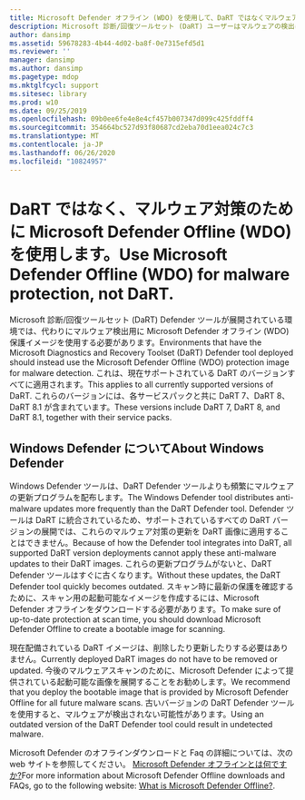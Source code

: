 ```yaml
---
title: Microsoft Defender オフライン (WDO) を使用して、DaRT ではなくマルウェア対策を行う
description: Microsoft 診断/回復ツールセット (DaRT) ユーザーはマルウェアの検出に Microsoft Defender オフライン (WDO) を使用する必要がある
author: dansimp
ms.assetid: 59678283-4b44-4d02-ba8f-0e7315efd5d1
ms.reviewer: ''
manager: dansimp
ms.author: dansimp
ms.pagetype: mdop
ms.mktglfcycl: support
ms.sitesec: library
ms.prod: w10
ms.date: 09/25/2019
ms.openlocfilehash: 09b0ee6fe4e8e4cf457b007347d099c425fddff4
ms.sourcegitcommit: 354664bc527d93f80687cd2eba70d1eea024c7c3
ms.translationtype: MT
ms.contentlocale: ja-JP
ms.lasthandoff: 06/26/2020
ms.locfileid: "10824957"
---
```

<!-- was:
# Microsoft Diagnostics and Recovery Toolset (DaRT) users should use Microsoft Defender Offline (WDO) for malware detection-->
# <span data-ttu-id="ccf8a-103">DaRT ではなく、マルウェア対策のために Microsoft Defender Offline (WDO) を使用します。</span><span class="sxs-lookup"><span data-stu-id="ccf8a-103">Use Microsoft Defender Offline (WDO) for malware protection, not DaRT.</span></span>

<span data-ttu-id="ccf8a-104">Microsoft 診断/回復ツールセット (DaRT) Defender ツールが展開されている環境では、代わりにマルウェア検出用に Microsoft Defender オフライン (WDO) 保護イメージを使用する必要があります。</span><span class="sxs-lookup"><span data-stu-id="ccf8a-104">Environments that have the Microsoft Diagnostics and Recovery Toolset (DaRT) Defender tool deployed should instead use the Microsoft Defender Offline (WDO) protection image for malware detection.</span></span> <span data-ttu-id="ccf8a-105">これは、現在サポートされている DaRT のバージョンすべてに適用されます。</span><span class="sxs-lookup"><span data-stu-id="ccf8a-105">This applies to all currently supported versions of DaRT.</span></span> <span data-ttu-id="ccf8a-106">これらのバージョンには、各サービスパックと共に DaRT 7、DaRT 8、DaRT 8.1 が含まれています。</span><span class="sxs-lookup"><span data-stu-id="ccf8a-106">These versions include DaRT 7, DaRT 8, and DaRT 8.1, together with their service packs.</span></span>

## <span data-ttu-id="ccf8a-107">Windows Defender について</span><span class="sxs-lookup"><span data-stu-id="ccf8a-107">About Windows Defender</span></span>


<span data-ttu-id="ccf8a-108">Windows Defender ツールは、DaRT Defender ツールよりも頻繁にマルウェアの更新プログラムを配布します。</span><span class="sxs-lookup"><span data-stu-id="ccf8a-108">The Windows Defender tool distributes anti-malware updates more frequently than the DaRT Defender tool.</span></span> <span data-ttu-id="ccf8a-109">Defender ツールは DaRT に統合されているため、サポートされているすべての DaRT バージョンの展開では、これらのマルウェア対策の更新を DaRT 画像に適用することはできません。</span><span class="sxs-lookup"><span data-stu-id="ccf8a-109">Because of how the Defender tool integrates into DaRT, all supported DaRT version deployments cannot apply these anti-malware updates to their DaRT images.</span></span> <span data-ttu-id="ccf8a-110">これらの更新プログラムがないと、DaRT Defender ツールはすぐに古くなります。</span><span class="sxs-lookup"><span data-stu-id="ccf8a-110">Without these updates, the DaRT Defender tool quickly becomes outdated.</span></span> <span data-ttu-id="ccf8a-111">スキャン時に最新の保護を確認するために、スキャン用の起動可能なイメージを作成するには、Microsoft Defender オフラインをダウンロードする必要があります。</span><span class="sxs-lookup"><span data-stu-id="ccf8a-111">To make sure of up-to-date protection at scan time, you should download Microsoft Defender Offline to create a bootable image for scanning.</span></span>

<span data-ttu-id="ccf8a-112">現在配備されている DaRT イメージは、削除したり更新したりする必要はありません。</span><span class="sxs-lookup"><span data-stu-id="ccf8a-112">Currently deployed DaRT images do not have to be removed or updated.</span></span> <span data-ttu-id="ccf8a-113">今後のマルウェアスキャンのために、Microsoft Defender によって提供されている起動可能な画像を展開することをお勧めします。</span><span class="sxs-lookup"><span data-stu-id="ccf8a-113">We recommend that you deploy the bootable image that is provided by Microsoft Defender Offline for all future malware scans.</span></span> <span data-ttu-id="ccf8a-114">古いバージョンの DaRT Defender ツールを使用すると、マルウェアが検出されない可能性があります。</span><span class="sxs-lookup"><span data-stu-id="ccf8a-114">Using an outdated version of the DaRT Defender tool could result in undetected malware.</span></span>

<span data-ttu-id="ccf8a-115">Microsoft Defender のオフラインダウンロードと Faq の詳細については、次の web サイトを参照してください。 [Microsoft Defender オフラインとは何ですか?](https://go.microsoft.com/fwlink/p/?LinkId=394127)</span><span class="sxs-lookup"><span data-stu-id="ccf8a-115">For more information about Microsoft Defender Offline downloads and FAQs, go to the following website: [What is Microsoft Defender Offline?](https://go.microsoft.com/fwlink/p/?LinkId=394127).</span></span>

 

 





